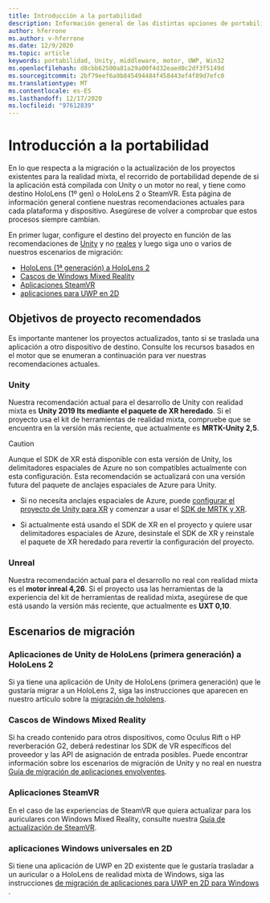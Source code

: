```yaml
---
title: Introducción a la portabilidad
description: Información general de las distintas opciones de portabilidad para incorporar aplicaciones existentes a la realidad mixta.
author: hferrone
ms.author: v-hferrone
ms.date: 12/9/2020
ms.topic: article
keywords: portabilidad, Unity, middleware, motor, UWP, Win32
ms.openlocfilehash: d8cbb62500a81a29a00f4d32eaed0c2df3f5149d
ms.sourcegitcommit: 2bf79eef6a9b845494484f458443ef4f89d7efc0
ms.translationtype: MT
ms.contentlocale: es-ES
ms.lasthandoff: 12/17/2020
ms.locfileid: "97612839"
---
```

# <a name="porting-overview"></a>Introducción a la portabilidad

En lo que respecta a la migración o la actualización de los proyectos existentes para la realidad mixta, el recorrido de portabilidad depende de si la aplicación está compilada con Unity o un motor no real, y tiene como destino HoloLens (1º gen) o HoloLens 2 o SteamVR. Esta página de información general contiene nuestras recomendaciones actuales para cada plataforma y dispositivo. Asegúrese de volver a comprobar que estos procesos siempre cambian.

En primer lugar, configure el destino del proyecto en función de las recomendaciones de [Unity](#unity) y no [reales](#unreal) y luego siga uno o varios de nuestros escenarios de migración:

- [HoloLens (1ª generación) a HoloLens 2](#hololens-1st-gen-unity-apps-to-hololens-2)
- [Cascos de Windows Mixed Reality](#windows-mixed-reality-headsets)
- [Aplicaciones SteamVR](#steamvr-applications)
- [aplicaciones para UWP en 2D](#2d-universal-windows-applications)

## <a name="recommended-project-targets"></a>Objetivos de proyecto recomendados

Es importante mantener los proyectos actualizados, tanto si se traslada una aplicación a otro dispositivo de destino. Consulte los recursos basados en el motor que se enumeran a continuación para ver nuestras recomendaciones actuales.

### <a name="unity"></a>Unity

Nuestra recomendación actual para el desarrollo de Unity con realidad mixta es **Unity 2019 lts mediante el paquete de XR heredado**. Si el proyecto usa el kit de herramientas de realidad mixta, compruebe que se encuentra en la versión más reciente, que actualmente es **MRTK-Unity 2,5**.

> [!CAUTION]
> Aunque el SDK de XR está disponible con esta versión de Unity, los delimitadores espaciales de Azure no son compatibles actualmente con esta configuración. Esta recomendación se actualizará con una versión futura del paquete de anclajes espaciales de Azure para Unity. 
> 
> * Si no necesita anclajes espaciales de Azure, puede [configurar el proyecto de Unity para XR](https://docs.unity3d.com/Manual/configuring-project-for-xr.html) y comenzar a usar el [SDK de MRTK y XR](https://microsoft.github.io/MixedRealityToolkit-Unity/Documentation/GettingStartedWithMRTKAndXRSDK.html).
> 
> * Si actualmente está usando el SDK de XR en el proyecto y quiere usar delimitadores espaciales de Azure, desinstale el SDK de XR y reinstale el paquete de XR heredado para revertir la configuración del proyecto.


### <a name="unreal"></a>Unreal 

Nuestra recomendación actual para el desarrollo no real con realidad mixta es el **motor inreal 4,26**. Si el proyecto usa las herramientas de la experiencia del kit de herramientas de realidad mixta, asegúrese de que está usando la versión más reciente, que actualmente es **UXT 0,10**.

## <a name="porting-scenarios"></a>Escenarios de migración

### <a name="hololens-1st-gen-unity-apps-to-hololens-2"></a>Aplicaciones de Unity de HoloLens (primera generación) a HoloLens 2

Si ya tiene una aplicación de Unity de HoloLens (primera generación) que le gustaría migrar a un HoloLens 2, siga las instrucciones que aparecen en nuestro artículo sobre la [migración de hololens](../unity/mrtk-porting-guide.md).

### <a name="windows-mixed-reality-headsets"></a>Cascos de Windows Mixed Reality

Si ha creado contenido para otros dispositivos, como Oculus Rift o HP reverberación G2, deberá redestinar los SDK de VR específicos del proveedor y las API de asignación de entrada posibles. Puede encontrar información sobre los escenarios de migración de Unity y no real en nuestra [Guía de migración de aplicaciones envolventes](porting-guides.md).

### <a name="steamvr-applications"></a>Aplicaciones SteamVR

En el caso de las experiencias de SteamVR que quiera actualizar para los auriculares con Windows Mixed Reality, consulte nuestra [Guía de actualización de SteamVR](updating-your-steamvr-application-for-windows-mixed-reality.md).

### <a name="2d-universal-windows-applications"></a>aplicaciones Windows universales en 2D

Si tiene una aplicación de UWP en 2D existente que le gustaría trasladar a un auricular o a HoloLens de realidad mixta de Windows, siga las instrucciones [de migración de aplicaciones para UWP en 2D para Windows](building-2d-apps.md) .


